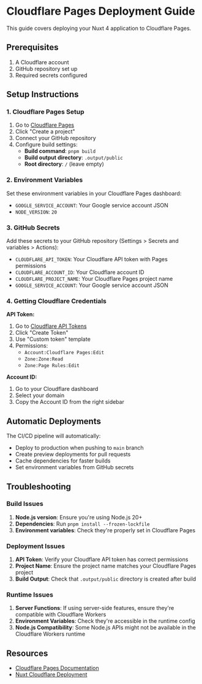 # Cloudflare Pages Deployment Guide

This guide covers deploying your Nuxt 4 application to Cloudflare Pages.

## Prerequisites

1. A Cloudflare account
2. GitHub repository set up
3. Required secrets configured

## Setup Instructions

### 1. Cloudflare Pages Setup

1. Go to [Cloudflare Pages](https://pages.cloudflare.com/)
2. Click "Create a project"
3. Connect your GitHub repository
4. Configure build settings:
   - **Build command**: `pnpm build`
   - **Build output directory**: `.output/public`
   - **Root directory**: `/` (leave empty)

### 2. Environment Variables

Set these environment variables in your Cloudflare Pages dashboard:

- `GOOGLE_SERVICE_ACCOUNT`: Your Google service account JSON
- `NODE_VERSION`: `20`

### 3. GitHub Secrets

Add these secrets to your GitHub repository (Settings > Secrets and variables > Actions):

- `CLOUDFLARE_API_TOKEN`: Your Cloudflare API token with Pages permissions
- `CLOUDFLARE_ACCOUNT_ID`: Your Cloudflare account ID
- `CLOUDFLARE_PROJECT_NAME`: Your Cloudflare Pages project name
- `GOOGLE_SERVICE_ACCOUNT`: Your Google service account JSON

### 4. Getting Cloudflare Credentials

**API Token:**
1. Go to [Cloudflare API Tokens](https://dash.cloudflare.com/profile/api-tokens)
2. Click "Create Token"
3. Use "Custom token" template
4. Permissions:
   - `Account:Cloudflare Pages:Edit`
   - `Zone:Zone:Read`
   - `Zone:Page Rules:Edit`

**Account ID:**
1. Go to your Cloudflare dashboard
2. Select your domain
3. Copy the Account ID from the right sidebar

## Automatic Deployments

The CI/CD pipeline will automatically:

- Deploy to production when pushing to `main` branch
- Create preview deployments for pull requests
- Cache dependencies for faster builds
- Set environment variables from GitHub secrets

## Troubleshooting

### Build Issues

1. **Node.js version**: Ensure you're using Node.js 20+
2. **Dependencies**: Run `pnpm install --frozen-lockfile`
3. **Environment variables**: Check they're properly set in Cloudflare Pages

### Deployment Issues

1. **API Token**: Verify your Cloudflare API token has correct permissions
2. **Project Name**: Ensure the project name matches your Cloudflare Pages project
3. **Build Output**: Check that `.output/public` directory is created after build

### Runtime Issues

1. **Server Functions**: If using server-side features, ensure they're compatible with Cloudflare Workers
2. **Environment Variables**: Check they're accessible in the runtime config
3. **Node.js Compatibility**: Some Node.js APIs might not be available in the Cloudflare Workers runtime

## Resources

- [Cloudflare Pages Documentation](https://developers.cloudflare.com/pages/)
- [Nuxt Cloudflare Deployment](https://nuxt.com/docs/getting-started/deployment#cloudflare-pages)
